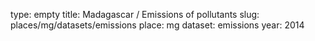 type: empty
title: Madagascar / Emissions of pollutants
slug: places/mg/datasets/emissions
place: mg
dataset: emissions
year: 2014

